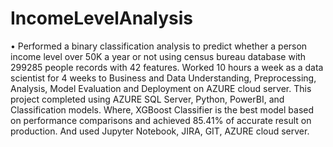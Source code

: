 # IncomeLevelAnalysis
•	Performed a binary classification analysis to predict whether a person income level over 50K a year or not using census bureau database with 299285 people records with 42 features. Worked 10 hours a week as a data scientist for 4 weeks to Business and Data Understanding, Preprocessing, Analysis, Model Evaluation and Deployment on AZURE cloud server. This project completed using AZURE SQL Server, Python, PowerBI, and Classification models. Where, XGBoost Classifier is the best model based on performance comparisons and achieved 85.41% of accurate result on production. And used Jupyter Notebook, JIRA, GIT, AZURE cloud server. 
